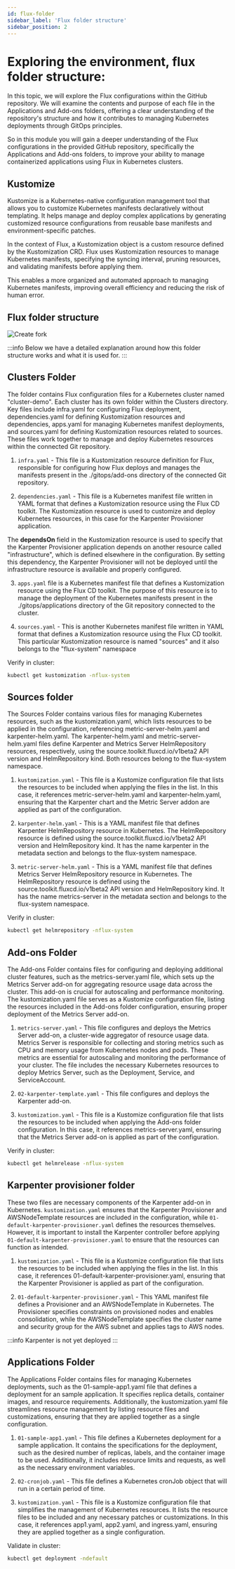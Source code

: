 ```yaml
---
id: flux-folder
sidebar_label: 'Flux folder structure'
sidebar_position: 2
---
```


# Exploring the environment, flux folder structure:

In this topic, we will explore the Flux configurations within the GitHub repository. We will examine the contents and purpose of each file in the Applications and Add-ons folders, offering a clear understanding of the repository's structure and how it contributes to managing Kubernetes deployments through GitOps principles.

So in this module you will gain a deeper understanding of the Flux configurations in the provided GitHub repository, specifically the Applications and Add-ons folders, to improve your ability to manage containerized applications using Flux in Kubernetes clusters.

## Kustomize
Kustomize is a Kubernetes-native configuration management tool that allows you to customize Kubernetes manifests declaratively without templating. It helps manage and deploy complex applications by generating customized resource configurations from reusable base manifests and environment-specific patches.

In the context of Flux, a Kustomization object is a custom resource defined by the Kustomization CRD. Flux uses Kustomization resources to manage Kubernetes manifests, specifying the syncing interval, pruning resources, and validating manifests before applying them.

This enables a more organized and automated approach to managing Kubernetes manifests, improving overall efficiency and reducing the risk of human error.

## Flux folder structure

![Create fork](../../static/img/flux-flow-diagram.png)

:::info
Below we have a detailed explanation around how this folder structure works and what it is used for.
:::

## Clusters Folder
The folder contains Flux configuration files for a Kubernetes cluster named "cluster-demo". Each cluster has its own folder within the Clusters directory. Key files include infra.yaml for configuring Flux deployment, dependencies.yaml for defining Kustomization resources and dependencies, apps.yaml for managing Kubernetes manifest deployments, and sources.yaml for defining Kustomization resources related to sources. These files work together to manage and deploy Kubernetes resources within the connected Git repository.

1. `infra.yaml` - This file is a Kustomization resource definition for Flux, responsible for configuring how Flux deploys and manages the manifests present in the ./gitops/add-ons directory of the connected Git repository.

2. `dependencies.yaml` - This file is a Kubernetes manifest file written in YAML format that defines a Kustomization resource using the Flux CD toolkit. The Kustomization resource is used to customize and deploy Kubernetes resources, in this case for the Karpenter Provisioner application.

The **dependsOn** field in the Kustomization resource is used to specify that the Karpenter Provisioner application depends on another resource called "infrastructure", which is defined elsewhere in the configuration. By setting this dependency, the Karpenter Provisioner will not be deployed until the infrastructure resource is available and properly configured.

3. `apps.yaml` file is a Kubernetes manifest file that defines a Kustomization resource using the Flux CD toolkit. The purpose of this resource is to manage the deployment of the Kubernetes manifests present in the ./gitops/applications directory of the Git repository connected to the cluster.

4. `sources.yaml` - This is another Kubernetes manifest file written in YAML format that defines a Kustomization resource using the Flux CD toolkit. This particular Kustomization resource is named "sources" and it also belongs to the "flux-system" namespace

Verify in cluster:

```bash
kubectl get kustomization -nflux-system
```

## Sources folder

The Sources Folder contains various files for managing Kubernetes resources, such as the kustomization.yaml, which lists resources to be applied in the configuration, referencing metric-server-helm.yaml and karpenter-helm.yaml. The karpenter-helm.yaml and metric-server-helm.yaml files define Karpenter and Metrics Server HelmRepository resources, respectively, using the source.toolkit.fluxcd.io/v1beta2 API version and HelmRepository kind. Both resources belong to the flux-system namespace.

1. `kustomization.yaml` - This file is a Kustomize configuration file that lists the resources to be included when applying the files in the list. In this case, it references metric-server-helm.yaml and karpenter-helm.yaml, ensuring that the Karpenter chart and the Metric Server addon are applied as part of the configuration.

2. `karpenter-helm.yaml` - This is a YAML manifest file that defines Karpenter HelmRepository resource in Kubernetes. The HelmRepository resource is defined using the source.toolkit.fluxcd.io/v1beta2 API version and HelmRepository kind. It has the name karpenter in the metadata section and belongs to the flux-system namespace.

3. `metric-server-helm.yaml` - This is a YAML manifest file that defines Metrics Server HelmRepository resource in Kubernetes. The HelmRepository resource is defined using the source.toolkit.fluxcd.io/v1beta2 API version and HelmRepository kind. It has the name metrics-server in the metadata section and belongs to the flux-system namespace.

Verify in cluster:

```bash
kubectl get helmrepository -nflux-system
```

## Add-ons Folder

The Add-ons Folder contains files for configuring and deploying additional cluster features, such as the metrics-server.yaml file, which sets up the Metrics Server add-on for aggregating resource usage data across the cluster. This add-on is crucial for autoscaling and performance monitoring. The kustomization.yaml file serves as a Kustomize configuration file, listing the resources included in the Add-ons folder configuration, ensuring proper deployment of the Metrics Server add-on.

1. `metrics-server.yaml` - This file configures and deploys the Metrics Server add-on, a cluster-wide aggregator of resource usage data. Metrics Server is responsible for collecting and storing metrics such as CPU and memory usage from Kubernetes nodes and pods. These metrics are essential for autoscaling and monitoring the performance of your cluster. The file includes the necessary Kubernetes resources to deploy Metrics Server, such as the Deployment, Service, and ServiceAccount.

2. `02-karpenter-template.yaml` - This file configures and deploys the Karpenter add-on.

3. `kustomization.yaml` - This file is a Kustomize configuration file that lists the resources to be included when applying the Add-ons folder configuration. In this case, it references metrics-server.yaml, ensuring that the Metrics Server add-on is applied as part of the configuration.

Verify in cluster:

```bash
kubectl get helmrelease -nflux-system
```

## Karpenter provisioner folder

These two files are necessary components of the Karpenter add-on in Kubernetes. `kustomization.yaml` ensures that the Karpenter Provisioner and AWSNodeTemplate resources are included in the configuration, while `01-default-karpenter-provisioner.yaml` defines the resources themselves. However, it is important to install the Karpenter controller before applying `01-default-karpenter-provisioner.yaml` to ensure that the resources can function as intended.

1. `kustomization.yaml` - This file is a Kustomize configuration file that lists the resources to be included when applying the files in the list. In this case, it references 01-default-karpenter-provisioner.yaml, ensuring that the Karpenter Provisioner is applied as part of the configuration.

2. `01-default-karpenter-provisioner.yaml` - This YAML manifest file defines a Provisioner and an AWSNodeTemplate in Kubernetes. The Provisioner specifies constraints on provisioned nodes and enables consolidation, while the AWSNodeTemplate specifies the cluster name and security group for the AWS subnet and applies tags to AWS nodes.

:::info
Karpenter is not yet deployed
:::

## Applications Folder

The Applications Folder contains files for managing Kubernetes deployments, such as the 01-sample-app1.yaml file that defines a deployment for an sample application. It specifies replica details, container images, and resource requirements. Additionally, the kustomization.yaml file streamlines resource management by listing resource files and customizations, ensuring that they are applied together as a single configuration.

1. `01-sample-app1.yaml` - This file defines a Kubernetes deployment for a sample application. It contains the specifications for the deployment, such as the desired number of replicas, labels, and the container image to be used. Additionally, it includes resource limits and requests, as well as the necessary environment variables.

2. `02-cronjob.yaml` - This file defines a Kubernetes cronJob object that will run in a certain period of time.

4. `kustomization.yaml` - This file is a Kustomize configuration file that simplifies the management of Kubernetes resources. It lists the resource files to be included and any necessary patches or customizations. In this case, it references app1.yaml, app2.yaml, and ingress.yaml, ensuring they are applied together as a single configuration.

Validate in cluster:

```bash
kubectl get deployment -ndefault
```